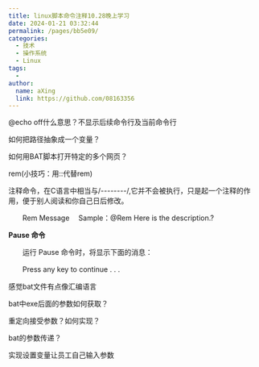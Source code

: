 ```yaml
---
title: linux脚本命令注释10.28晚上学习
date: 2024-01-21 03:32:44
permalink: /pages/bb5e09/
categories:
  - 技术
  - 操作系统
  - Linux
tags:
  - 
author: 
  name: aXing
  link: https://github.com/08163356
---
```

@echo off什么意思？不显示后续命令行及当前命令行	

如何把路径抽象成一个变量？

如何用BAT脚本打开特定的多个网页？

rem(小技巧：用::代替rem)

注释命令，在C语言中相当与/*--------*/,它并不会被执行，只是起一个注释的作用，便于别人阅读和你自己日后修改。

　　Rem Message 
 　Sample：@Rem Here is the description.?

**Pause 命令**

　　运行 Pause 命令时，将显示下面的消息：

　　Press any key to continue . . . 

感觉bat文件有点像汇编语言

bat中exe后面的参数如何获取？



重定向接受参数？如何实现？



bat的参数传递？

实现设置变量让员工自己输入参数